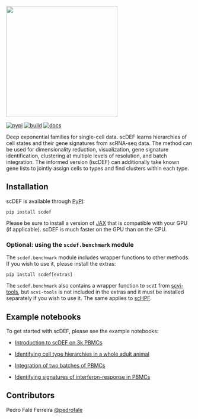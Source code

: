 <div align="left">
  <img src="https://github.com/cbg-ethz/scDEF/raw/main/docs/assets/images/scdef.png", width="300px">
</div>
<p></p>

[![pypi](https://img.shields.io/pypi/v/scdef.svg?style=flat)](https://pypi.python.org/pypi/scdef)
[![build](https://github.com/cbg-ethz/scDEF/actions/workflows/test.yaml/badge.svg)](https://github.com/cbg-ethz/scDEF/actions/workflows/test.yaml)
[![docs](https://github.com/cbg-ethz/scDEF/actions/workflows/docs.yaml/badge.svg)](https://cbg-ethz.github.io/scDEF/)

Deep exponential families for single-cell data. scDEF learns hierarchies of cell states and their gene signatures from scRNA-seq data. The method can be used for dimensionality reduction, visualization, gene signature identification, clustering at multiple levels of resolution, and batch integration. The informed version (iscDEF) can additionally take known gene lists to jointly assign cells to types and find clusters within each type.

## Installation
scDEF is available through [PyPI](https://pypi.org/project/scdef):

```
pip install scdef
```

Please be sure to install a version of [JAX](https://jax.readthedocs.io/) that is compatible with your GPU (if applicable). scDEF is much faster on the GPU than on the CPU.

### Optional: using the `scdef.benchmark` module
The `scdef.benchmark` module includes wrapper functions to other methods. If you wish to use it, please install the extras:

```
pip install scdef[extras]
```

The `scdef.benchmark` also contains a wrapper function to `scVI` from [scvi-tools](https://scvi-tools.org/), but `scvi-tools` is not included in the extras and it must be installed separately if you wish to use it. The same applies to [scHPF](https://github.com/simslab/scHPF).

## Example notebooks
To get started with scDEF, please see the example notebooks:

- [Introduction to scDEF on 3k PBMCs](http://cbg-ethz.github.io/scDEF/examples/scdef-pbmcs3k/)

- [Identifying cell type hierarchies in a whole adult animal](http://cbg-ethz.github.io/scDEF/examples/scdef-planaria/)

- [Integration of two batches of PBMCs](http://cbg-ethz.github.io/scDEF/examples/scdef-pbmcs-2batches/)

- [Identifying signatures of interferon-response in PBMCs](http://cbg-ethz.github.io/scDEF/examples/scdef-ifn/)


## Contributors
Pedro Falé Ferreira [@pedrofale](https://github.com/pedrofale)
